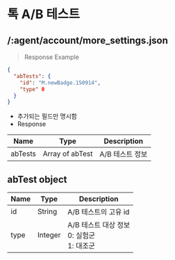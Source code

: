 # 톡 A/B 테스트 

## /:agent/account/more_settings.json

> Response Example

```json
{
  "abTests": {
    "id": "M.newBadge.150914",
    "type" 0
  }
}
```

* 추가되는 필드만 명시함
* Response

Name | Type | Description
--------- | --------- | ---------
abTests | Array of abTest | A/B 테스트 정보

## abTest object

Name | Type | Description
--------- | --------- | ---------
id | String | A/B 테스트의 고유 id
type | Integer | A/B 테스트 대상 정보<br>0: 실험군<br>1: 대조군
